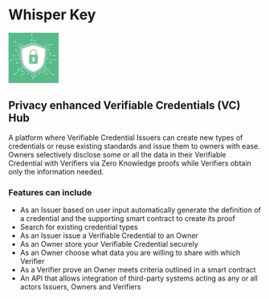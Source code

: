 # Whisper Key
![logo](/ui/public/assets/images/logo-sm.png)

## Privacy enhanced Verifiable Credentials (VC) Hub
A platform where Verifiable Credential Issuers can create new types of credentials or reuse existing standards and issue them to owners with ease. Owners selectively disclose some or all the data in their Verifiable Credential with Verifiers via Zero Knowledge proofs while Verifiers obtain only the information needed.

### Features can include
- As an Issuer based on user input automatically generate the definition of a credential and the supporting smart contract to create its proof 
- Search for existing credential types
- As an Issuer issue a Verifiable Credential to an Owner
- As an Owner store your Verifiable Credential securely
- As an Owner choose what data you are willing to share with which Verifier
- As a Verifier prove an Owner meets criteria outlined in a smart contract
- An API that allows integration of third-party systems acting as any or all actors Issuers, Owners and Verifiers

